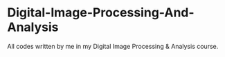 # Digital-Image-Processing-And-Analysis
All codes written by me in my Digital Image Processing &amp; Analysis course.
